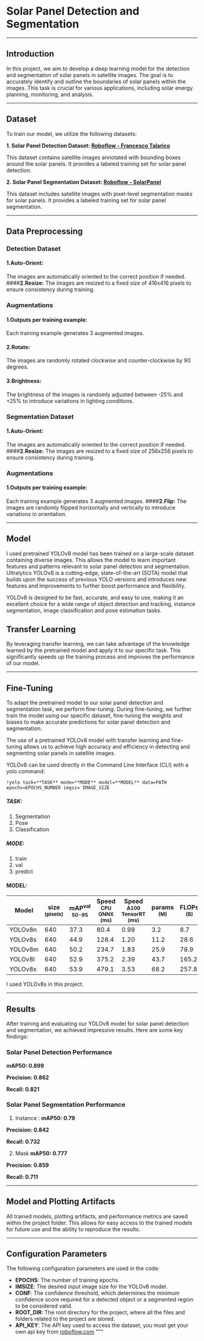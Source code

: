 # **Solar Panel Detection and Segmentation**

---

## **Introduction**
In this project, we aim to develop a deep learning model for the detection and segmentation of solar panels in satellite images. The goal is to accurately identify and outline the boundaries of solar panels within the images. This task is crucial for various applications, including solar energy planning, monitoring, and analysis.

---

## **Dataset**
To train our model, we utilize the following datasets:

**1. Solar Panel Detection Dataset: [Roboflow - Francesco Talarico](https://universe.roboflow.com/francesco-talarico/pannelli-8wkam)**

This dataset contains satellite images annotated with bounding boxes around the solar panels. It provides a labeled training set for solar panel detection.

**2. Solar Panel Segmentation Dataset: [Roboflow - SolarPanel](https://universe.roboflow.com/solarpanel-3ku0x/solar_panel-cvecl)**

This dataset includes satellite images with pixel-level segmentation masks for solar panels. It provides a labeled training set for solar panel segmentation.

---

## **Data Preprocessing**

### **Detection Dataset**

#### **1.Auto-Orient:**
The images are automatically oriented to the correct position if needed. ####**2.Resize:**
The images are resized to a fixed size of 416x416 pixels to ensure consistency during training.

### **Augmentations**

#### **1.Outputs per training example:**
Each training example generates 3 augmented images. 
#### **2.Rotate:**
The images are randomly rotated clockwise and counter-clockwise by 90 degrees. 
#### **3.Brightness:**
The brightness of the images is randomly adjusted between -25% and +25% to introduce variations in lighting conditions.

### **Segmentation Dataset**

#### **1.Auto-Orient:**
The images are automatically oriented to the correct position if needed. ####**2.Resize:**
The images are resized to a fixed size of 256x256 pixels to ensure consistency during training.

### **Augmentations** 
#### **1.Outputs per training example:**
Each training example generates 3 augmented images. ####**2.Flip:**
The images are randomly flipped horizontally and vertically to introduce variations in orientation.

---

## **Model**
I used pretrained YOLOv8 model has been trained on a large-scale dataset containing diverse images. This allows the model to learn important features and patterns relevant to solar panel detection and segmentation.
Ultralytics YOLOv8 is a cutting-edge, state-of-the-art (SOTA) model that builds upon the success of previous YOLO versions and introduces new features and improvements to further boost performance and flexibility.

YOLOv8 is designed to be fast, accurate, and easy to use, making it an excellent choice for a wide range of object detection and tracking, instance segmentation, image classification and pose estimation tasks.

## **Transfer Learning**
By leveraging transfer learning, we can take advantage of the knowledge learned by the pretrained model and apply it to our specific task. This significantly speeds up the training process and improves the performance of our model.

---

## **Fine-Tuning**
To adapt the pretrained model to our solar panel detection and segmentation task, we perform fine-tuning. During fine-tuning, we further train the model using our specific dataset, fine-tuning the weights and biases to make accurate predictions for solar panel detection and segmentation.

The use of a pretrained YOLOv8 model with transfer learning and fine-tuning allows us to achieve high accuracy and efficiency in detecting and segmenting solar panels in satellite images.

YOLOv8 can be used directly in the Command Line Interface (CLI) with a yolo command:

    !yolo task=**TASK** mode=**MODE** model=**MODEL** data=PATH epochs=EPOCHS_NUMBER imgsz= IMAGE_SIZE

##### TASK:

1.  Segmentation
2.  Pose
3.  Classification

##### MODE:

1. train
2. val
3. predict

#### MODEL:

| Model   | size<br><sup>(pixels) | mAP<sup>val<br>50-95 | Speed<br><sup>CPU ONNX<br>(ms) | Speed<br><sup>A100 TensorRT<br>(ms) | params<br><sup>(M) | FLOPs<br><sup>(B) |
| ------- | --------------------- | -------------------- | ------------------------------ | ----------------------------------- | ------------------ | ----------------- |
| YOLOv8n | 640                   | 37.3                 | 80.4                           | 0.99                                | 3.2                | 8.7               |
| YOLOv8s | 640                   | 44.9                 | 128.4                          | 1.20                                | 11.2               | 28.6              |
| YOLOv8m | 640                   | 50.2                 | 234.7                          | 1.83                                | 25.9               | 78.9              |
| YOLOv8l | 640                   | 52.9                 | 375.2                          | 2.39                                | 43.7               | 165.2             |
| YOLOv8x | 640                   | 53.9                 | 479.1                          | 3.53                                | 68.2               | 257.8             |

I used YOLOv8s in this project.

---

## Results
After training and evaluating our YOLOv8 model for solar panel detection and segmentation, we achieved impressive results. Here are some key findings:

### Solar Panel Detection Performance

**mAP50: 0.899**

**Precision: 0.862**

**Recall: 0.821**

### Solar Panel Segmentation Performance

1. Instance :
   **mAP50: 0.79**

**Precision: 0.842**

**Recall: 0.732**

2. Mask
   **mAP50: 0.777**

**Precision: 0.859**

**Recall: 0.711**

---

## Model and Plotting Artifacts
All trained models, plotting artifacts, and performance metrics are saved within the project folder. This allows for easy access to the trained models for future use and the ability to reproduce the results.

---

## Configuration Parameters

The following configuration parameters are used in the code:

- **EPOCHS**: The number of training epochs.
- **IMSIZE**: The desired input image size for the YOLOv8 model.
- **CONF**: The confidence threshold, which determines the minimum confidence score required for a detected object or a segmented region to be considered valid.
- **ROOT_DIR**: The root directory for the project, where all the files and folders related to the project are stored.
- **API_KEY**: The API key used to access the dataset, you must get your own api key from [roboflow.com](https://roboflow.com/)
  """
